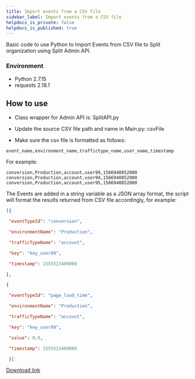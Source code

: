 ```yaml
---
title: Import events from a CSV file
sidebar_label: Import events from a CSV file
helpdocs_is_private: false
helpdocs_is_published: true
---
```


<p>
  <button hidden style={{borderRadius:'8px', border:'1px', fontFamily:'Courier New', fontWeight:'800', textAlign:'left'}}> help.split.io link: https://help.split.io/hc/en-us/articles/360032634992-Python-App-importing-events-from-CSV-file-to-feature-flag-example </button>
</p>

Basic code to use Python to Import Events from CSV file to Split organization using Split Admin API.

### Environment

- Python 2.7.15
- requests 2.18.1

## How to use

 - Class wrapper for Admin API  is:
         SplitAPI.py

 - Update the source CSV file path and name in Main.py:
csvFile
 - Make sure the csv file is formatted as follows:
 ```
event_name,environment_name,traffictype_name,user_name,timestamp
 ```
 For example:
 ```
conversion,Production,account,user99,1566940852000
conversion,Production,account,user94,1566940852000
conversion,Production,account,user95,1566940852000
 ```

The Events are added in a string variable as a JSON array format, the script will format the results returned from CSV file accordingly, for example:

```json
[{ 

 "eventTypeId": "conversion", 

 "environmentName": "Production",    

 "trafficTypeName": "account", 

 "key": "key_user99",

 "timestamp": 1555523409000 

}, 

{ 

 "eventTypeId": "page_load_time", 

 "environmentName": "Production",      

 "trafficTypeName": "account", 

 "key": "key_user99", 

 "value": 0.9,

 "timestamp": 1555523409000 

 }]
```

[Download link](https://drive.google.com/a/split.io/file/d/1oxF1pEyqKb7hZKGArtkRbE_cIYntRBiJ/view?usp=sharing)
